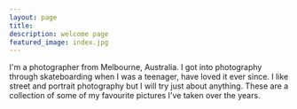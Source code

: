 ```yaml
---
layout: page
title: 
description: welcome page
featured_image: index.jpg
---
```

I'm a photographer from Melbourne, Australia. I got into photography through skateboarding when I was a teenager, have loved it ever since. I like street and portrait photography but I will try just about anything. These are a collection of some of my favourite pictures I've taken over the years.
